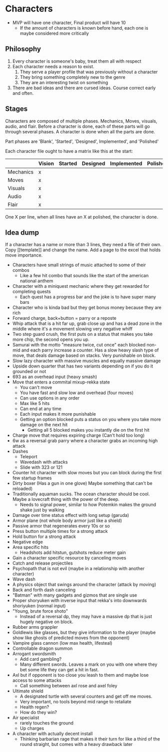 # Characters
- MVP will have one character, Final product will have 10
  - If the amount of characters is known before hand, each one is maybe considered more critically

## Philosophy
1. Every character is someone's baby, treat them all with respect
2. Each character needs a reason to exist.
   1. They serve a player profile that was previously without a character
   2. They bring something completely new to the genre
   3. They are an interesting twist on something
3. There are bad ideas and there are cursed ideas. Course correct early and often.

## Stages
Characters are composed of multiple phases. Mechanics, Moves, visuals, audio, and flair. Before a character is done, each of these parts will go through several phases. A character is done when all the parts are done.

Part phases are 'Blank', 'Started', 'Designed', Implemented', and 'Polished'

Each character file ought to have a matrix like this at the start:

|           | Vision | Started | Designed | Implemented | Polished |
| --------- | ------ | ------- | -------- | ----------- | -------- |
| Mechanics | x      |         |          |             |          |
| Moves     | x      |         |          |             |          |
| Visuals   | x      |         |          |             |          |
| Audio     | x      |         |          |             |          |
| Flair     | x      |         |          |             |          |

One X per line, when all lines have an X at polished, the character is done.

## Idea dump
If a character has a name or more than 3 lines, they need a file of their own. Copy [[template]] and change the name. Add a page to the excel that holds move importance.

- Characters have small strings of music attached to some of their combos
	- Like a few hit combo that sounds like the start of the american national anthem
- Character with a miniquest mechanic where they get rewarded for completing quests
	- Each quest has a progress bar and the joke is to have super many bars
- Character who is kinda bad but they get bonus money because they are rich
- Forward charge, back+button = parry or a reposte
- Whip attack that is a hit far up, grab close up and has a dead zone in the middle where it's a movement slowing very negative whiff
- Two step guard crush, the first puts on a status that makes you take more chip, the second opens you up.
- Samurai with the motto "measure twice, cut once" each blocked non-mid and each parry increase a counter. Has a slow heavy slash type of move, that deals damage based on stacks. Very punishable on block.
- Slow lazy character with massive muscles and equally massive damage
- Upside down quarter that has two variants depending on if you do it grounded or not
- 693 as an overhead input (heavy smash)
- Move that enters a commital mixup-rekka state
	- You can't move
	- You have fast and slow low and overhead (four moves)
	- Can use options in any order
	- Max like 5 hits
	- Can end at any time
	- Each input makes it more punishable
	- Getting an option blocked puts a status on you where you take more damage on the next hit
		- Getting all 5 blocked makes you instantly die on the first hit
- Charge move that requires expiring charge (Can't hold too long)
- 6w as a reversal grab parry where a character grabs an incoming high attack
- Dashes
	- Teleport
	- Wavedash with attacks
	- Slide with 323 or 121
- Counter hit character with slow moves but you can block during the first few startup frames
- Dirty boxer (Has a gun in one glove) Maybe something that can't be reloaded)
- Traditionally aquaman sucks. The ocean character should be cool. Maybe a lovecraft thing with the power of the deep. 
	- Needs to signal power, similar to how Potemkin makes the ground shake just by walking
- Damage over time status effect with long setup (garuda)
- Armor plane (not whole body armor just like a shield)
- Passive armor that regenerates every 10s or so
- Press button multiple times for a strong attack
- Hold button for a strong attack
- Negative edge
- Area specific hits
	- Headshots add hitstun, gutshots reduce meter gain
- Gain a character specific resource by canceling moves
- Catch and release projectiles
- Psychopath that is not evil (maybe in a relationship with another character)
- Wave dash
- A physics object that swings around the character (attack by moving)
- Back and forth dash canceling
- "Batman" with many gadgets and gizmos that are single use
- Proper shoryuken with inverse input that rekka's into downwards shoriyuken (normal input)
- "Young, brute force shoto"
  - Instead of a reversal dp, they may have a massive dp that is just hugely negative on block.
- Rubber arms grappler
- Goldlewis like glasses, but they give information to the player (maybe show like ghosts of predicted moves from the opponent)
- Vampire glass cannon (low max health, lifesteal)
- Controllable dragon summon
- Arrogant swordsmith
  - Add card gambling?
  - Many different swords. Leaves a mark on you with one where they bet some life they can get a hit in fast.
- Axl but if opponent is too close you leash to them and maybe lose access to some attacks
  - Call something between axl rose and axel foley
- Ultimate shield
  - A designated turtle with several counters and get off me moves.
  - Very important, no tools beyond mid range to retaliate
  - Health regen?
  - How do they win?
- Air specialist
  - rarely touches the ground
  - Up charges
- A character with actually decent install
  - Thinking barbarian rage that makes it their turn for like a third of the round straight, but comes with a heavy drawback later